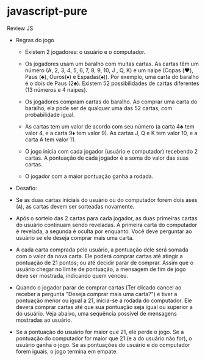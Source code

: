 # javascript-pure
Review JS

- Regras do jogo
        
    - Existem 2 jogadores: o usuário e o computador.

    - Os jogadores usam um baralho com muitas cartas. As cartas têm um número (A, 2, 3, 4, 5, 6, 7, 8, 9, 10, J , Q, K) e um naipe (Copas (♥️), Paus (♣️), Ouros(♦️) e Espadas(♠️)). Por exemplo, uma carta do baralho é o dois de Paus (2♣️). Existem 52 possibilidades de cartas diferentes (13 números e 4 naipes).

    - Os jogadores compram cartas do baralho. Ao comprar uma carta do baralho, ela pode ser de qualquer uma das 52 cartas, com probabilidade igual.

    - As cartas tem um valor de acordo com seu número (a carta 4♣️ tem valor 4, e a carta 9♦️ tem valor 9). As cartas J, Q e K tem valor 10, e a carta A tem valor 11.

    - O jogo inicia com cada jogador (usuário e computador) recebendo 2 cartas. A pontuação de cada jogador é a soma do valor das suas cartas.
    
    - O jogador com a maior pontuação ganha a rodada.



* Desafio:

- Se as duas cartas iniciais do usuário ou do computador forem dois ases (`A`), as cartas devem ser sorteadas novamente.

- Após o sorteio das 2 cartas para cada jogador, as duas primeiras cartas do usuário continuam sendo reveladas. A primeira carta do computador é revelada, a segunda é oculta por enquanto. Você deve perguntar ao usuário se ele deseja comprar mais uma carta.

- A cada carta comprada pelo usuário, a pontuação dele será somada com o valor da nova carta. Ele poderá comprar cartas até atingir a pontuação de 21 pontos; ou até decidir parar de comprar. Assim que o usuário chegar no limite de pontuação, a mensagem de fim de jogo deve ser mostrada, indicando quem venceu.

- Quando o jogador parar de comprar cartas (Ter clicado cancel ao receber a pergunta "Deseja comprar mais uma carta?") e tiver a pontuação menor ou igual a 21, inicia-se a rodada do computador. Ele deverá comprar cartas até que sua pontuação seja igual ou superior a do usuário. Veja abaixo, uma sequência possível de mensagens mostradas ao usuário.

- Se a pontuação do usuário for maior que 21, ele perde o jogo. Se a pontuação do computador for maior que 21 (e a do usuário não for), o usuário ganha o jogo.  Se as pontuações do usuário e do computador forem iguais, o jogo termina em empate.

